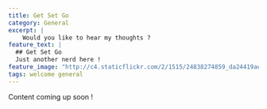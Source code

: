 ```yaml
---
title: Get Set Go
category: General
excerpt: |
    Would you like to hear my thoughts ?
feature_text: |
  ## Get Set Go
  Just another nerd here !
feature_image: "http://c4.staticflickr.com/2/1515/24838274859_da24419ae8_k.jpg"
tags: welcome general
---
```


Content coming up soon !
